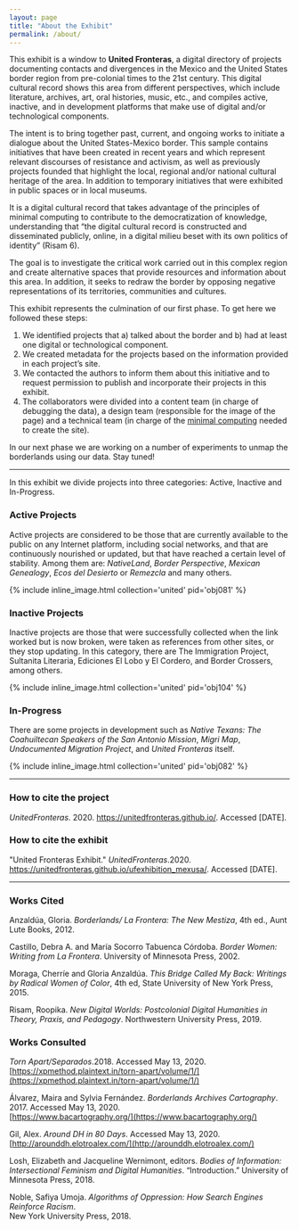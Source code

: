 ```yaml
---
layout: page
title: "About the Exhibit"
permalink: /about/
---
```


This exhibit is a window to **United Fronteras**, a digital directory of projects documenting contacts and divergences in the Mexico and the United States border region from pre-colonial times to the 21st century. This digital cultural record shows this area from different perspectives, which include literature, archives, art, oral histories, music, etc., and compiles active, inactive, and in development platforms that make use of digital and/or technological components.

The intent is to bring together past, current, and ongoing works to initiate a dialogue about the United States-Mexico border. This sample contains initiatives that have been created in recent years and which represent relevant discourses of resistance and activism, as well as previously projects founded that highlight the local, regional and/or national cultural heritage of the area. In addition to temporary initiatives that were exhibited in public spaces or in local museums.

It is a digital cultural record that takes advantage of the principles of minimal computing to contribute to the democratization of knowledge, understanding that “the digital cultural record is constructed and disseminated publicly, online, in a digital milieu beset with its own politics of identity” (Risam 6).

The goal is to investigate the critical work carried out in this complex region and create alternative spaces that provide resources and information about this area. In addition, it seeks to redraw the border by opposing negative representations of its territories, communities and cultures.

This exhibit represents the culmination of our first phase. To get here we followed these steps:

1. We identified projects that a) talked about the border and b) had at least one digital or technological component.
2. We created metadata for the projects based on the information provided in each project’s site. 
3. We contacted the authors to inform them about this initiative and to request permission to publish and incorporate their projects in this exhibit.
4. The collaborators were divided into a content team (in charge of debugging the data), a design team (responsible for the image of the page) and a technical team (in charge of the [minimal computing](http://go-dh.github.io/mincomp/) needed to create the site).

In our next phase we are working on a number of experiments to unmap the borderlands using our data. Stay tuned!

---

In this exhibit we divide projects into three categories: Active, Inactive and In-Progress.

### Active Projects

Active projects are considered to be those that are currently available to the public on any Internet platform, including social networks, and that are continuously nourished or updated, but that have reached a certain level of stability. Among them are: *NativeLand*, *Border Perspective*, *Mexican Genealogy*, *Ecos del Desierto* or *Remezcla* and many others.


{% include inline_image.html collection='united' pid='obj081' %}

### Inactive Projects

Inactive projects are those that were successfully collected when the link worked but is now broken, were taken as references from other sites, or they stop updating. In this category, there are The Immigration Project, Sultanita Literaria, Ediciones El Lobo y El Cordero, and Border Crossers, among others.

{% include inline_image.html collection='united' pid='obj104' %}

### In-Progress

There are some projects in development such as *Native Texans: The Coahuiltecan Speakers of the San Antonio Mission*, *Migri Map*, *Undocumented Migration Project*, and *United Fronteras* itself.


{% include inline_image.html collection='united' pid='obj082' %}

---

### How to cite the project
*UnitedFronteras*. 2020. https://unitedfronteras.github.io/. Accessed [DATE].

### How to cite the exhibit
"United Fronteras Exhibit." *UnitedFronteras*.2020. https://unitedfronteras.github.io/ufexhibition_mexusa/. Accessed [DATE].

---

### Works Cited

Anzaldúa, Gloria. <em>Borderlands/ La Frontera: The New Mestiza</em>, 4th ed., Aunt Lute
   Books, 2012.

Castillo, Debra A. and María Socorro Tabuenca Córdoba. <em>Border Women: Writing from
   La Frontera</em>. University of Minnesota Press, 2002.

Moraga, Cherríe and Gloria Anzaldúa. <em>This Bridge Called My Back: Writings by Radical
   Women of Color</em>, 4th ed, State University of New York Press, 2015.

Risam, Roopika. <em>New Digital Worlds: Postcolonial Digital Humanities in Theory, Praxis,
   and Pedagogy</em>. Northwestern University Press, 2019.

### Works Consulted

<em>Torn Apart/Separados</em>.2018. Accessed May 13, 2020.
   [https://xpmethod.plaintext.in/torn-apart/volume/1/](https://xpmethod.plaintext.in/torn-apart/volume/1/)

Álvarez, Maira and Sylvia Fernández. <em>Borderlands Archives Cartography</em>. 2017. Accessed May 13, 2020.  
   [https://www.bacartography.org/](https://www.bacartography.org/)

Gil, Alex. <em>Around DH in 80 Days</em>. Accessed May 13, 2020. [http://arounddh.elotroalex.com/](http://arounddh.elotroalex.com/)

Losh, Elizabeth and Jacqueline Wernimont, editors. <em>Bodies of Information: Intersectional
   Feminism and Digital Humanities</em>. “Introduction.” University of Minnesota Press, 2018.

Noble, Safiya Umoja. <em>Algorithms of Oppression: How Search Engines Reinforce Racism</em>.   
   New York University Press, 2018.
